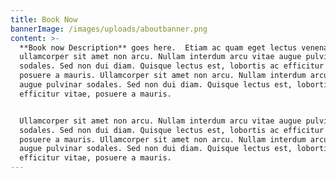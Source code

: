 ```yaml
---
title: Book Now
bannerImage: /images/uploads/aboutbanner.png
content: >-
  **Book now Description** goes here.  Etiam ac quam eget lectus venenatis
  ullamcorper sit amet non arcu. Nullam interdum arcu vitae augue pulvinar
  sodales. Sed non dui diam. Quisque lectus est, lobortis ac efficitur vitae,
  posuere a mauris. Ullamcorper sit amet non arcu. Nullam interdum arcu vitae
  augue pulvinar sodales. Sed non dui diam. Quisque lectus est, lobortis ac
  efficitur vitae, posuere a mauris. 


  Ullamcorper sit amet non arcu. Nullam interdum arcu vitae augue pulvinar
  sodales. Sed non dui diam. Quisque lectus est, lobortis ac efficitur vitae,
  posuere a mauris. Ullamcorper sit amet non arcu. Nullam interdum arcu vitae
  augue pulvinar sodales. Sed non dui diam. Quisque lectus est, lobortis ac
  efficitur vitae, posuere a mauris.
---
```


